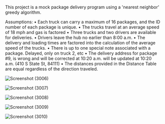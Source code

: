 This project is a mock package delivery program using a
'nearest neighbor' greedy algorithm.

Assumptions:
•   Each truck can carry a maximum of 16 packages, and the ID number of each package is unique.
•   The trucks travel at an average speed of 18 mph and gas is factored
•   Three trucks and two drivers are available for deliveries.
•   Drivers leave the hub no earlier than 8:00 a.m.
•   The delivery and loading times are factored into the calculation of the average speed of the trucks.
•   There is up to one special note associated with a package. Delayed, only on truck 2, etc
•   The delivery address for package #9, is wrong and will be corrected at 10:20 a.m. will be updated at 10:20 a.m.
     (410 S State St, 84111)
•   The distances provided in the Distance Table are equal regardless of the direction traveled.

![Screenshot (3006)](https://user-images.githubusercontent.com/23101063/124603608-1bbf7880-de38-11eb-91c9-55a6e31b8c45.png)

![Screenshot (3007)](https://user-images.githubusercontent.com/23101063/124603626-1f52ff80-de38-11eb-992e-85f224b4e4b9.png)

![Screenshot (3008)](https://user-images.githubusercontent.com/23101063/124603638-21b55980-de38-11eb-9dea-e4d009ccaca9.png)

![Screenshot (3009)](https://user-images.githubusercontent.com/23101063/124603648-2417b380-de38-11eb-9270-9deeb8f294f0.png)

![Screenshot (3010)](https://user-images.githubusercontent.com/23101063/124603655-25e17700-de38-11eb-9ad6-71202fe465aa.png)

